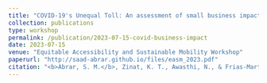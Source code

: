 ```yaml
---
title: "COVID-19's Unequal Toll: An assessment of small business impact disparities with respect to ethnorace in metropolitan areas in the US using mobility data"
collection: publications
type: workshop
permalink: /publication/2023-07-15-covid-business-impact
date: 2023-07-15
venue: "Equitable Accessibility and Sustainable Mobility Workshop"
paperurl: "http://saad-abrar.github.io/files/easm_2023.pdf"
citation: "<b>Abrar, S. M.</b>, Zinat, K. T., Awasthi, N., & Frias-Martinez, V. COVID-19's Unequal Toll: An assessment of small business impact disparities with respect to ethnorace in metropolitan areas in the US using mobility data. Equitable Accessibility and Sustainable Mobility Workshop 2023."
---
```

